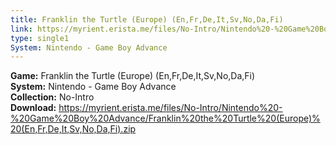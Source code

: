 ```yaml
---
title: Franklin the Turtle (Europe) (En,Fr,De,It,Sv,No,Da,Fi)
link: https://myrient.erista.me/files/No-Intro/Nintendo%20-%20Game%20Boy%20Advance/Franklin%20the%20Turtle%20(Europe)%20(En,Fr,De,It,Sv,No,Da,Fi).zip
type: single1
System: Nintendo - Game Boy Advance
---
```

<b>Game:</b> Franklin the Turtle (Europe) (En,Fr,De,It,Sv,No,Da,Fi)<br>
<b>System:</b> Nintendo - Game Boy Advance<br>
<b>Collection:</b> No-Intro<br>
<b>Download:</b> https://myrient.erista.me/files/No-Intro/Nintendo%20-%20Game%20Boy%20Advance/Franklin%20the%20Turtle%20(Europe)%20(En,Fr,De,It,Sv,No,Da,Fi).zip